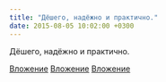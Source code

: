 ```yaml
---
title: "Дёшего, надёжно и практично."
date: 2015-08-05 10:02:00 +0300
---
```


Дёшего, надёжно и практично.


[Вложение](/assets/vk_photos/2/WMh6bpHjJvQ.jpg)
[Вложение](/assets/vk_photos/2/rU7qPwb-kKo.jpg)
[Вложение](/assets/vk_photos/1/jLUz6iH5xYk.jpg)
